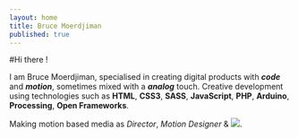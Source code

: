 ```yaml
---
layout: home
title: Bruce Moerdjiman
published: true
---
```



#Hi there !


I am Bruce Moerdjiman, specialised in creating digital products with ***code*** and ***motion***, sometimes mixed with a ***analog*** touch.
Creative development using technologies such as **HTML**, **CSS3**, **SASS**, **JavaScript**, **PHP**, **Arduino**, **Processing**, **Open Frameworks**.

Making motion based media as *Director*, *Motion Designer* & _**![]({{site.baseurl}}//placeholder.jpg)**_.
